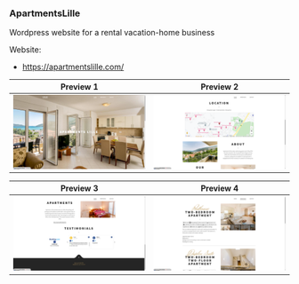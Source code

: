 ### ApartmentsLille
Wordpress website for a rental vacation-home business

Website:
- https://apartmentslille.com/

Preview 1                  |  Preview 2                |
:-------------------------:|:-------------------------:|
![](1.png)          |  ![](2.png)        |

Preview 3                  |  Preview 4                |
:-------------------------:|:-------------------------:|
![](3.png)          |  ![](4.png)        |
